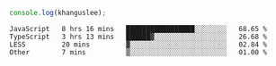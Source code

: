 ```js
console.log(khanguslee);
```

<!--START_SECTION:waka-->

```text
JavaScript   8 hrs 16 mins   █████████████████░░░░░░░░   68.65 %
TypeScript   3 hrs 13 mins   ██████▓░░░░░░░░░░░░░░░░░░   26.68 %
LESS         20 mins         ▓░░░░░░░░░░░░░░░░░░░░░░░░   02.84 %
Other        7 mins          ▒░░░░░░░░░░░░░░░░░░░░░░░░   01.00 %
```

<!--END_SECTION:waka-->

<!--
**khanguslee/khanguslee** is a ✨ _special_ ✨ repository because its `README.md` (this file) appears on your GitHub profile.

Here are some ideas to get you started:

- 🔭 I’m currently working on ...
- 🌱 I’m currently learning ...
- 👯 I’m looking to collaborate on ...
- 🤔 I’m looking for help with ...
- 💬 Ask me about ...
- 📫 How to reach me: ...
- 😄 Pronouns: ...
- ⚡ Fun fact: ...
-->
